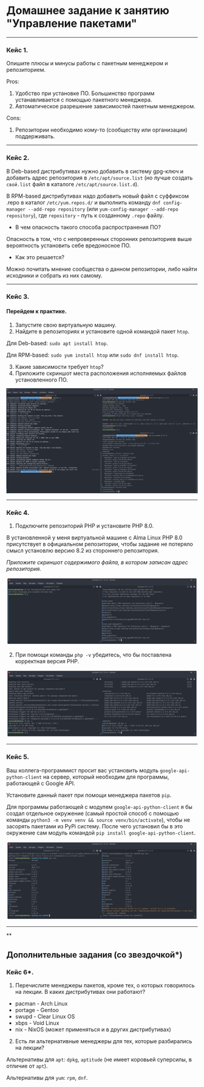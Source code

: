 # Домашнее задание к занятию "Управление пакетами"

---

### Кейс 1.

Опишите плюсы и минусы работы с пакетным менеджером и репозиторием.

Pros:
1. Удобство при установке ПО. Большинство программ устанавливается с помощью пакетного менеджера.
2. Автоматическое разрешение зависимостей пакетным менеджером.

Cons:
1. Репозитории необходимо кому-то (сообществу или организации) поддерживать.

---

### Кейс 2.

В Deb-based дистрибутивах нужно добавить в систему gpg-ключ и добавить адрес репозитория в `/etc/apt/source.list` (но лучше создать `свой.list` файл в каталоге `/etc/apt/source.list.d`).

В RPM-based дистрибутивах надо добавить новый файл с суффиксом .repo в каталог `/etc/yum.repos.d/` и выполнить команду `dnf config-manager --add-repo repository` (или `yum-config-manager --add-repo repository`), где `repository` - путь к созданному `.repo` файлу.

* В чем опасность такого способа распространения ПО?

Опасность в том, что с непроверенных сторонних репозиториев выше вероятность установить себе вредоносное ПО.

* Как это решается?

Можно почитать мнение сообщества о данном репозитории, либо найти исходники и собрать из них самому.

---

### Кейс 3.

#### Перейдем к практике.

1. Запустите свою виртуальную машину.
2. Найдите в репозиториях и установите одной командой пакет `htop`.

Для Deb-based: `sudo apt install htop`.

Для RPM-based: `sudo yum install htop` или `sudo dnf install htop`.

3. Какие зависимости требует `htop`?
4. Приложите скриншот места расположения исполняемых файлов установленного ПО.

![](images/3-02/task_3.png "Запуск, команды, зависимости, бинарники")

---

### Кейс 4.

1. Подключите репозиторий PHP и установите PHP 8.0.

В установленной у меня виртуальной машине с Alma Linux PHP 8.0 присутствует в официальном репозитории, чтобы задание не потеряло смысл установлю версию 8.2 из стороннего репозитория.

*Приложите скриншот содержимого файла, в котором записан адрес репозитория.*

![](images/3-02/task_4_1.png "Адреса репозиториев")

2. При помощи команды `php -v` убедитесь, что бы поставлена корректная версия PHP.

![](images/3-02/task_4_2.png "Версии PHP")

---

### Кейс 5.

Ваш коллега-программист просит вас установить модуль `google-api-python-client` на сервер, который необходим для программы, работающей с Google API.

Установите данный пакет при помощи менеджера пакетов `pip`.

Для программы работающей с модулем `google-api-python-client` я бы создал отдельное окружение (самый простой способ с помощью команды `python3 -m venv venv && source venv/bin/activate`), чтобы не засорять пакетами из PyPi систему. После чего установил бы в это окружение сам модуль командой `pip install google-api-python-client`.

![](images/3-02/task_5.png "Результат")

---

**

## Дополнительные задания (со звездочкой*)

### Кейс 6*.

1. Перечислите менеджеры пакетов, кроме тех, о которых говорилось на лекции.
В каких дистрибутивах они работают?

  - pacman - Arch Linux
  - portage - Gentoo
  - swupd - Clear Linux OS
  - xbps - Void Linux
  - nix - NixOS (может применяться и в других дистрибутивах)

2. Есть ли альтернативные менеджеры для тех, которые разбирались на лекции?

Альтернативы для `apt`: `dpkg`, `aptitude` (не имеет коровьей суперсилы, в отличие от `apt`).

Альтернативы для `yum`: `rpm`, `dnf`.
